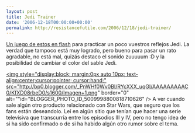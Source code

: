 ```yaml
---
layout: post
title: Jedi Trainer
date: '2006-12-18T00:00:00+00:00'
permalink: http://resistancefutile.com/2006/12/18/jedi-trainer/
---
```

<a href="http://www.lostvectors.com/jeditrainer/index.html">Un juego de estos en flash</a> para practicar un poco vuestros reflejos Jedi. La verdad que tampoco está muy logrado, pero bueno para pasar un rato agradable, no está mal, quizás destaco el sonido zuuuuum :D y la posibilidad de cambiar el color del sable Jedi.

<a href="http://www.lostvectors.com/jeditrainer/index.html"><img style="display:block; margin:0px auto 10px; text-align:center;cursor:pointer; cursor:hand;" src="http://bp0.blogger.com/_PnWHf0Wv0BI/RYcXXX_uqGI/AAAAAAAAAC0/KfXD08rbeD0/s1600/Imagen+1.png" border="0" alt=""id="BLOGGER_PHOTO_ID_5009998800818710626" /></a>
A ver cuando sale algún otro producto relacionado con Star Wars, que seguro que los fans están deseandolo. Leí en algún sitio que tenían que hacer una serie televisiva que transcurría entre los episodios III y IV, pero no tengo idea de si ha sido confirmado o de si ha habido algún otro rumor sobre el tema.
